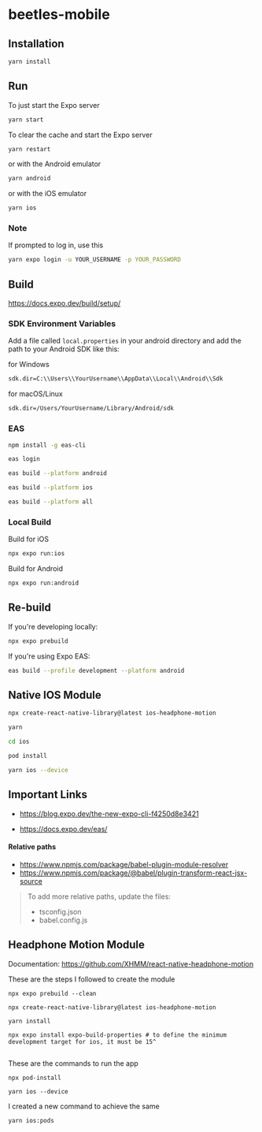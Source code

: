 # beetles-mobile

## Installation

```bash
yarn install
```

## Run

To just start the Expo server

```bash
yarn start
```

To clear the cache and start the Expo server

```bash
yarn restart
```

or with the Android emulator

```bash
yarn android
```

or with the iOS emulator

```bash
yarn ios
```

### Note

If prompted to log in, use this

```bash
yarn expo login -u YOUR_USERNAME -p YOUR_PASSWORD
```

## Build

https://docs.expo.dev/build/setup/

### SDK Environment Variables

Add a file called `local.properties` in your android directory and add the path to your Android SDK like this:

for Windows

```bash
sdk.dir=C:\\Users\\YourUsername\\AppData\\Local\\Android\\Sdk
```

for macOS/Linux

```bash
sdk.dir=/Users/YourUsername/Library/Android/sdk
```

### EAS

```bash
npm install -g eas-cli
```

```bash
eas login
```

```bash
eas build --platform android
```

```bash
eas build --platform ios
```

```bash
eas build --platform all
```

### Local Build

Build for iOS

```bash
npx expo run:ios
```

Build for Android

```bash
npx expo run:android
```

## Re-build

If you're developing locally:

```bash
npx expo prebuild
```

If you're using Expo EAS:

```bash
eas build --profile development --platform android
```


## Native IOS Module
```bash
npx create-react-native-library@latest ios-headphone-motion
```

```bash
yarn
```

```bash
cd ios
```

```bash
pod install
```

```bash
yarn ios --device
```


## Important Links

- https://blog.expo.dev/the-new-expo-cli-f4250d8e3421

- https://docs.expo.dev/eas/

#### Relative paths

- https://www.npmjs.com/package/babel-plugin-module-resolver
- https://www.npmjs.com/package/@babel/plugin-transform-react-jsx-source

> To add more relative paths, update the files:
>
> - tsconfig.json
> - babel.config.js


## Headphone Motion Module

Documentation: https://github.com/XHMM/react-native-headphone-motion

These are the steps I followed to create the module
```
npx expo prebuild --clean

npx create-react-native-library@latest ios-headphone-motion

yarn install

npx expo install expo-build-properties # to define the minimum development target for ios, it must be 15^


```

These are the commands to run the app
```
npx pod-install

yarn ios --device
```

I created a new command to achieve the same
```
yarn ios:pods
```
